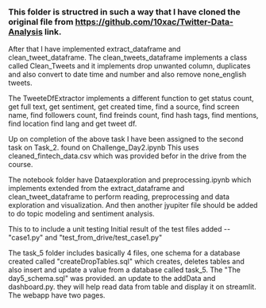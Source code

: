 ### This folder is structred in such a way that I have cloned the original file from https://github.com/10xac/Twitter-Data-Analysis link.
After that I have implemented extract_dataframe and clean_tweet_dataframe. 
The clean_tweets_dataframe implements a class called Clean_Tweets and it implements drop unwanted column, duplicates and also convert to date time and number and also remove none_english tweets.


The TweeteDfExtractor implements a different function to get status count, get full text, get sentiment, get created time, find a source, find screen name, find followers count, find freinds count, find hash tags, find mentions, find location find lang and get tweet df.

 Up on completion of the above task I have been assigned to the second task on Task_2. found on Challenge_Day2.ipynb
 This uses cleaned_fintech_data.csv which was provided befor in the drive from the course.

 The notebook folder have Dataexploration and preprocessing.ipynb which implements extended from the extract_dataframe and clean_tweet_dataframe to perform reading, preprocessing and data exploration and visualization. And then another jyupiter file should be added to do topic modeling and sentiment analysis. 


This to to include a unit testing
Initial result of the test files added -- "case1.py" and "test_from_drive/test_case1.py"



The task_5 folder includes basically 4 files, one schema for a database created called "createDropTables.sql" which creates, deletes tables and also insert and update a value from a database called task_5. The "The day5_schema.sql" was provided. an update to the addData and dashboard.py. they will help read data from table and display it on streamlit. The webapp have two pages.  
